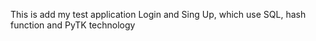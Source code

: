 This is add my test application Login and Sing Up, which use SQL, hash function and PyTK technology
